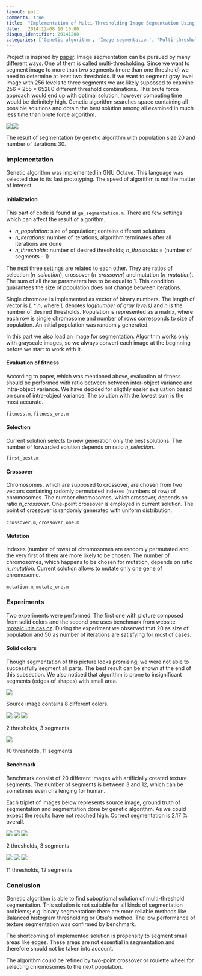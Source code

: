 ```yaml
---
layout: post
comments: true
title:  "Implementation of Multi-Thresholding Image Segmentation Using Genetic Algorithm"
date:   2014-12-08 10:10:00
disqus_identifier: 20141208
categories: ['Genetic algorithm', 'Image segmentation', 'Multi-thresholding']
---
```


Project is inspired by [paper][paper-pdf]. Image segmentation can be pursued by many different ways. One of them is called multi-thresholding. Since we want to segment image to more than two segments (more than one threshold) we need to determine at least two thresholds. If we want to segment gray level image with 256 levels to three segments we are likely supposed to examine 256 * 255 = 65280 different threshold combinations. This brute force approach would end up with optimal solution,
however computing time would be definitely high. Genetic algorithm searches space containing all possible solutions and obtain the best solution among all examined in much less time than brute force algorithm.

<img src="https://cloud.githubusercontent.com/assets/2312761/5238425/5abd2aea-78ba-11e4-9459-c76782c3c8e6.png" style="float: left"> <img src="https://cloud.githubusercontent.com/assets/2312761/5239562/2737e36e-78e6-11e4-8f2c-e6515460e9c2.png">

The result of segmentation by genetic algorithm with population size 20 and number of iterations 30.

### Implementation

Genetic algorithm was implemented in GNU Octave. This language was selected due to its fast prototyping. The speed of algorithm is not the matter of interest.

#### Initialization

This part of code is found at `ga_segmentation.m`. There are few settings which can affect the result of algorithm.

* *n_population*: size of population; contains different solutions
* *n_iterations*: number of iterations; algorithm terminates after all iterations are done
* *n_thresholds*: number of desired thresholds; *n_thresholds* = (number of segments - 1)

The next three settings are related to each other. They are ratios of selection (*n_selection*), crossover (*n_crossover*) and mutation (*n_mutation*). The sum of all these parameters has to be equal to 1. This condition guarantees the size of population does not change between iterations.

Single chromose is implemented as vector of binary numbers. The length of vector is *L* * *n*, where *L* denotes *log(number of gray levels)* and *n* is the number of desired thresholds. Population is represented as a matrix, where each row is single chromosome and number of rows corresponds to size of population. An initial population was randomly generated.

In this part we also load an image for segmentation. Algorithm works only with grayscale images, so we always convert each image at the beginning before we start to work with it.

#### Evaluation of fitness

According to paper, which was mentioned above, evaluation of fitness should be performed with ratio between between inter-object variance and intra-object variance. We have decided for sligthly easier evaluation based on sum of intra-object variance. The solution with the lowest sum is the most accurate.

`fitness.m`, `fitness_one.m`


#### Selection

Current solution selects to new generation only the best solutions. The number of forwarded solution depends on ratio *n_selection*.

`first_best.m`

#### Crossover

Chromosomes, which are supposed to crossover, are chosen from two vectors containing radomly permutated indexes (numbers of row) of chromosomes. The number chromosomes, which crossover, depends on ratio *n_crossover*. One-point crossover is employed in current solution. The point of crossover is randomly generated with uniform distribution.

`crossover.m`, `crossover_one.m`

#### Mutation

Indexes (number of rows) of chromosomes are randomly permutated and the very first of them are more likely to be chosen. The number of chromosomes, which happens to be chosen for mutation, depends on ratio *n_mutation*. Current solution allows to mutate only one gene of chromosome.

`mutation.m`, `mutate_one.m`

### Experiments

Two experiments were performed:
The first one with picture composed from solid colors
and the second one uses benchmark from website [mosaic.utia.cas.cz][mosaic].
During the experiment we observed that 20 as size of population and 50 as number of iterations are satisfying for most of cases.

#### Solid colors

Though segmentation of this picture looks promising, we were not able to successfully segment all parts. The best result can be shown at the end of this subsection. We also noticed that algorithm is prone to insignificant segments (edges of shapes) with small area.

<img src="https://cloud.githubusercontent.com/assets/2312761/5239175/a63f604c-78d7-11e4-99a8-91ca7becaa40.png">

Source image contains 8 different colors.

<img src="https://cloud.githubusercontent.com/assets/2312761/5239187/b675129e-78d8-11e4-8a5d-faf4898c4997.png">
<img src="https://cloud.githubusercontent.com/assets/2312761/5239188/ba1d9b14-78d8-11e4-8fcc-556cc89a3db5.png">
<img src="https://cloud.githubusercontent.com/assets/2312761/5239189/bc544df6-78d8-11e4-9320-ef1d5003ffff.png">

2 thresholds, 3 segments

<img src="https://cloud.githubusercontent.com/assets/2312761/5239265/5de327b6-78dc-11e4-91af-753c98480033.png">

10 thresholds, 11 segments

#### Benchmark

Benchmark consist of 20 different images with artificially created texture segments. The number of segments is between 3 and 12, which can be sometimes even challenging for human.

Each triplet of images below represents source image, ground truth of segmentation and segmentation done by genetic algorithm. As we could expect the results have not reached high. Correct segmentation is 2.17 % overall.

<img src="https://cloud.githubusercontent.com/assets/2312761/5239296/5a7cfdd0-78dd-11e4-92a7-46d6ccd706e3.png"> 
<img src="https://cloud.githubusercontent.com/assets/2312761/5239297/5d1f5b50-78dd-11e4-9809-e6a5e00795ef.png">
<img src="https://cloud.githubusercontent.com/assets/2312761/5239299/6187ee32-78dd-11e4-9a17-fdd317b0209a.png">

2 thresholds, 3 segments

<img src="https://cloud.githubusercontent.com/assets/2312761/5239300/68d21fd2-78dd-11e4-9f0c-c32e04bac803.png">
<img src="https://cloud.githubusercontent.com/assets/2312761/5239301/6c8d395e-78dd-11e4-90ea-b68ad5035ecc.png">
<img src="https://cloud.githubusercontent.com/assets/2312761/5239305/70767f8a-78dd-11e4-9d89-138f1fc80731.png">

11 thresholds, 12 segments

### Conclusion

Genetic algorithm is able to find suboptiomal solution of multi-threshold segmentation. This solution is not suitable for all kinds of segmentation problems; e.g. binary segmentation: there are more reliable methods like Balanced histogram thresholding or Otsu's method. The low performance of texture segmentation was confirmed by benchmark.

The shortcoming of implemented solution is propensity to segment small areas like edges. These areas are not essential in segmentation and therefore should not be taken into account.

The algorithm could be refined by two-point crossover or roulette wheel for selecting chromosomes to the next population.

[paper-pdf]: http://www.worldcomp-proceedings.com/proc/p2011/IPC8346.pdf
[mosaic]: http://mosaic.utia.cas.cz
